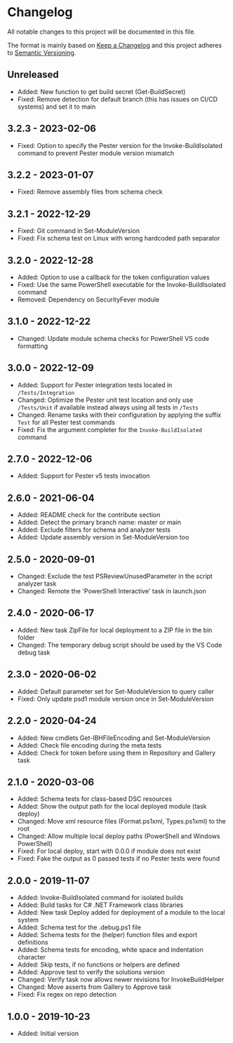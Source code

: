 ﻿# Changelog

All notable changes to this project will be documented in this file.

The format is mainly based on [Keep a Changelog](http://keepachangelog.com/)
and this project adheres to [Semantic Versioning](http://semver.org/).

## Unreleased

* Added: New function to get build secret (Get-BuildSecret)
* Fixed: Remove detection for default branch (this has issues on CI/CD systems) and set it to main

## 3.2.3 - 2023-02-06

* Fixed: Option to specify the Pester version for the Invoke-BuildIsolated command to prevent Pester module version mismatch

## 3.2.2 - 2023-01-07

* Fixed: Remove assembly files from schema check

## 3.2.1 - 2022-12-29

* Fixed: Git command in Set-ModuleVersion
* Fixed: Fix schema test on Linux with wrong hardcoded path separator

## 3.2.0 - 2022-12-28

* Added: Option to use a callback for the token configuration values
* Fixed: Use the same PowerShell executable for the Invoke-BuildIsolated command
* Removed: Dependency on SecurityFever module

## 3.1.0 - 2022-12-22

* Changed: Update module schema checks for PowerShell VS code formatting

## 3.0.0 - 2022-12-09

* Added: Support for Pester integration tests located in `/Tests/Integration`
* Changed: Optimize the Pester unit test location and only use `/Tests/Unit` if available instead always using all tests in `/Tests`
* Changed: Rename tasks with their configuration by applying the suffix `Test` for all Pester test commands
* Fixed: Fix the argument completer for the `Invoke-BuildIsolated` command

## 2.7.0 - 2022-12-06

* Added: Support for Pester v5 tests invocation

## 2.6.0 - 2021-06-04

* Added: README check for the contribute section
* Added: Detect the primary branch name: master or main
* Added: Exclude filters for schema and analyzer tests
* Added: Update assembly version in Set-ModuleVersion too

## 2.5.0 - 2020-09-01

* Changed: Exclude the test PSReviewUnusedParameter in the script analyzer task
* Changed: Remote the 'PowerShell Interactive' task in launch.json

## 2.4.0 - 2020-06-17

* Added: New task ZipFile for local deployment to a ZIP file in the bin folder
* Changed: The temporary debug script should be used by the VS Code debug task

## 2.3.0 - 2020-06-02

* Added: Default parameter set for Set-ModuleVersion to query caller
* Fixed: Only update psd1 module version once in Set-ModuleVersion

## 2.2.0 - 2020-04-24

* Added: New cmdlets Get-IBHFileEncoding and Set-ModuleVersion
* Added: Check file encoding during the meta tests
* Added: Check for token before using them in Repository and Gallery task

## 2.1.0 - 2020-03-06

* Added: Schema tests for class-based DSC resources
* Added: Show the output path for the local deployed module (task deploy)
* Changed: Move xml resource files (Format.ps1xml, Types.ps1xml) to the root
* Changed: Allow multiple local deploy paths (PowerShell and Windows PowerShell)
* Fixed: For local deploy, start with 0.0.0 if module does not exist
* Fixed: Fake the output as 0 passed tests if no Pester tests were found

## 2.0.0 - 2019-11-07

* Added: Invoke-BuildIsolated command for isolated builds
* Added: Build tasks for C# .NET Framework class libraries
* Added: New task Deploy added for deployment of a module to the local system
* Added: Schema test for the .debug.ps1 file
* Added: Schema tests for the (helper) function files and export definitions
* Added: Schema tests for encoding, white space and indentation character
* Added: Skip tests, if no functions or helpers are defined
* Added: Approve test to verify the solutions version
* Changed: Verify task now allows newer revisions for InvokeBuildHelper
* Changed: Move asserts from Gallery to Approve task
* Fixed: Fix regex on repo detection

## 1.0.0 - 2019-10-23

* Added: Initial version

